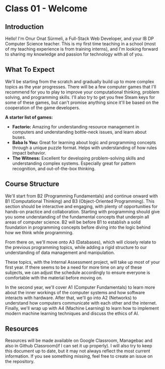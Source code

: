 # Class 01 - Welcome

## Introduction

Hello! I'm Onur Onat Sürmeli, a Full-Stack Web Developer, and your IB DP Computer Science teacher.
This is my first time teaching in a school (most of my teaching experience is from training interns), and I'm looking forward to sharing my knowledge and passion for technology with all of you.

## What To Expect

We'll be starting from the scratch and gradually build up to more complex topics as the year progresses. There will be a few computer games that I'll recommend for you to play to improve your computational thinking, problem solving, and programming skills. I'll also try to get you free Steam keys for some of these games, but can't promise anything since it'll be based on the cooperation of the game developers.

**A starter list of games:**

- **Factorio:** Amazing for understanding resource management in computers and understanding bottle-neck issues, and learn about buses.
- **Baba Is You:** Great for learning about logic and programming concepts through a unique puzzle format. Helps with understanding of how rules impact behavior.
- **The Witness:** Excellent for developing problem-solving skills and understanding complex systems. Especially great for pattern recognition, and out-of-the-box thinking.

## Course Structure

We'll start from B2 (Programming Fundamentals) and continue onward with B1 (Computational Thinking) and B3 (Object-Oriented Programming). This section should be interactive and engaging, with plenty of opportunities for hands-on practice and collaboration. Starting with programming should give you some understanding of the fundamental concepts that underpin all areas of computer science. B2 will be before B1 to establish a solid foundation in programming concepts before diving into the logic behind how we think while programming.

From there on, we'll move onto A3 (Databases), which will closely relate to the previous programming topics, while adding a rigid structure to our understanding of data management and manipulation.

These topics, with the Internal Assessment project, will take up most of your first year. If there seems to be a need for more time on any of these subjects, we can adjust the schedule accordingly to ensure everyone is comfortable with the material before moving on.

In the second year, we'll cover A1 (Computer Fundamentals) to learn more about the inner workings of the computer systems and how software interacts with hardware. After that, we'll go into A2 (Networks) to understand how computers communicate with each other and the internet. Finally, we'll wrap up with A4 (Machine Learning) to learn how to implement modern machine learning techniques and discuss the ethics of AI.

## Resources

Resources will be made available on Google Classroom, Managebac and also in Github Classroom(if I can set it up properly). I will also try to keep this document up to date, but it may not always reflect the most current information. If you see something missing, feel free to create an issue on the repository.
